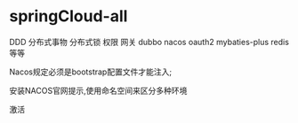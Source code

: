 # springCloud-all
DDD 分布式事物 分布式锁 权限 网关 dubbo nacos oauth2 mybaties-plus redis等等



Nacos规定必须是bootstrap配置文件才能注入;

安装NACOS官网提示,使用命名空间来区分多种环境




激活
